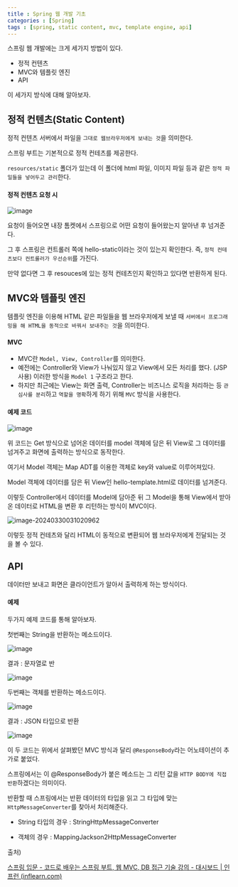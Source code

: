 ```yaml
---
title : Spring 웹 개발 기초
categories : [Spring]
tags : [spring, static content, mvc, template engine, api]
---
```


스프링 웹 개발에는 크게 세가지 방법이 있다.
- 정적 컨텐츠
- MVC와 템플릿 엔진
- API

이 세가지 방식에 대해 알아보자.

## 정적 컨텐츠(Static Content)

정적 컨텐츠 서버에서 파일을 `그대로 웹브라우저에게 보내는 것`을 의미한다.

스프링 부트는 기본적으로 정적 컨테츠를 제공한다.

`resources/static` 폴더가 있는데 이 폴더에 html 파일, 이미지 파일 등과 같은 `정적 파일들을 넣어두고 관리`한다.

#### 정적 컨텐츠 요청 시

![image](https://github.com/sunjong0214/algorithm-study/assets/117134728/77ed1b3a-9c52-4538-9238-b1b42e679b8d)

요청이 들어오면 내장 톰켓에서 스프링으로 어떤 요청이 들어왔는지 알아낸 후 넘겨준다.

그 후 스프링은 컨트롤러 쪽에 hello-static이라는 것이 있는지 확인한다. 즉, `정적 컨테츠보다 컨트롤러가 우선순위`를 가진다.

만약 없다면 그 후 resouces에 있는 정적 컨테츠인지 확인하고 있다면 반환하게 된다. 

## MVC와 템플릿 엔진

템플릿 엔진을 이용해 HTML 같은 파일들을 웹 브라우저에게 보낼 때 `서버에서 프로그래밍을 해 HTML을 동적으로 바꿔서 보내주는 것`을 의미한다.

#### MVC

- MVC란 `Model, View, Controller`를 의미한다.
- 예전에는 Controller와  View가 나눠있지 않고 View에서 모든 처리를 했다. (JSP 사용) 이러한 방식을 `Model 1` 구조라고 한다.
- 하지만 최근에는 View는 화면 출력, Controller는 비즈니스 로직을 처리하는 등 `관심사를 분리`하고 `역할을 명확`하게 하기 위해 `MVC` 방식을 사용한다.

#### 예제 코드

![image](https://github.com/sunjong0214/algorithm-study/assets/117134728/ff942857-abf1-4e64-b66a-d45b63ac5716)

위 코드는 Get 방식으로 넘어온 데이터를 model 객체에 담은 뒤 View로 그 데이터를 넘겨주고 화면에 출력하는 방식으로 동작한다.

여기서 Model 객체는 Map ADT를 이용한 객체로 key와 value로 이루어져있다.

Model 객체에 데이터를 담은 뒤 View인 hello-template.html로 데이터를 넘겨준다.

이렇듯 Controller에서 데이터를 Model에 담아준 뒤 그 Model을 통해 View에서 받아온 데이터로 HTML을 변환 후 리턴하는 방식이 MVC이다.

![image-20240330031020962](C:\Users\whd82\AppData\Roaming\Typora\typora-user-images\image-20240330031020962.png)

이렇듯 정적 컨테츠와 달리 HTML이 동적으로 변환되어 웹 브라우저에게 전달되는 것을 볼 수 있다.

## API

데이터만 보내고 화면은 클라이언트가 알아서 출력하게 하는 방식이다.

#### 예제

두가지 예제 코드를 통해 알아보자.

첫번째는 String을 반환하는 메소드이다. 

![image](https://github.com/sunjong0214/algorithm-study/assets/117134728/604ac264-15d9-4741-bb87-14ebd63c97e6)

결과 : 문자열로 반

![image](https://github.com/sunjong0214/algorithm-study/assets/117134728/044f31ac-aa97-44c3-a71c-a6df1941c581)

두번째는 객체를 반환하는 메소드이다.

![image](https://github.com/sunjong0214/algorithm-study/assets/117134728/358b1b64-70de-449a-ac34-637fb1c9a5f1)

결과 : JSON 타입으로 반환

![image](https://github.com/sunjong0214/algorithm-study/assets/117134728/de6ac1fc-46b1-49ff-bcb8-538200eb7537)



이 두 코드는 위에서 살펴봤던 MVC 방식과 달리 `@ResponseBody`라는 어노테이션이 추가로 붙었다.

스프링에서는 이 @ResponseBody가 붙은 메소드는 그 리턴 값을 `HTTP BODY에 직접 반환`하겠다는 의미이다.

반환할 때 스프링에서는 반환 데이터의 타입을 읽고 그 타입에 맞는 `HttpMessageConverter`를 찾아서 처리해준다.

- String 타입의 경우 : StringHttpMessageConverter

- 객체의 경우 : MappingJackson2HttpMessageConverter



출처)

[스프링 입문 - 코드로 배우는 스프링 부트, 웹 MVC, DB 접근 기술 강의 - 대시보드 | 인프런 (inflearn.com)](https://www.inflearn.com/course/스프링-입문-스프링부트/dashboard)
